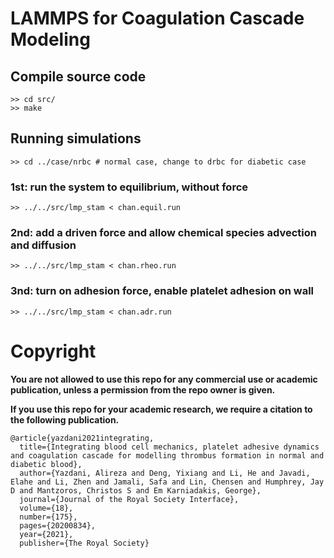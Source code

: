 # LAMMPS for Coagulation Cascade Modeling
## Compile source code
```
>> cd src/
>> make
```
## Running simulations
```
>> cd ../case/nrbc # normal case, change to drbc for diabetic case
```
### 1st: run the system to equilibrium, without force
```
>> ../../src/lmp_stam < chan.equil.run
```
### 2nd: add a driven force and allow chemical species advection and diffusion
```
>> ../../src/lmp_stam < chan.rheo.run
```
### 3nd: turn on adhesion force, enable platelet adhesion on wall
```
>> ../../src/lmp_stam < chan.adr.run
```

# Copyright

**You are not allowed to use this repo for any commercial use or academic
publication, unless a permission from the repo owner is given.**


**If you use this repo for your academic research, we require a citation to the following publication.**
```
@article{yazdani2021integrating,
  title={Integrating blood cell mechanics, platelet adhesive dynamics and coagulation cascade for modelling thrombus formation in normal and diabetic blood},
  author={Yazdani, Alireza and Deng, Yixiang and Li, He and Javadi, Elahe and Li, Zhen and Jamali, Safa and Lin, Chensen and Humphrey, Jay D and Mantzoros, Christos S and Em Karniadakis, George},
  journal={Journal of the Royal Society Interface},
  volume={18},
  number={175},
  pages={20200834},
  year={2021},
  publisher={The Royal Society}
```

